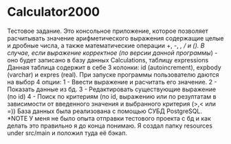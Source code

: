 # Calculator2000
Тестовое задание. 
Это консольное приложение, которое позволяет расчитывать значение арифметического выражения содержащие целые и дробные
числа, а также математические операции +, -, *, / и ().
В случае, если выражение корректное (по версии данной программы*) - оно будет записано в базу данных Calculations, таблицу expressions
Данная таблица содержит в себе 3 колонки: id (autoincrement), expbody (varchar) и expres (real).
При запуске программы пользователю даются на выбор 4 опции:
1 - Ввести выражение и расчитать его значение.
2 - Показать данные из бд.
3 - Редактировать существующие выражение (по id)
4 - Поиск по критериям (по id, выражению или по резултатам в зависимости от введенного значения и выбранного критерия (>,< или =))
База данных была реализована с помощью СУБД PostgreSQL. 
*NOTE
У меня не было опыта отправки тестового проекта с бд и как делать это правильно я до конца понимаю. Я создал папку resources under src/main и положил туда 
её бэкап.
